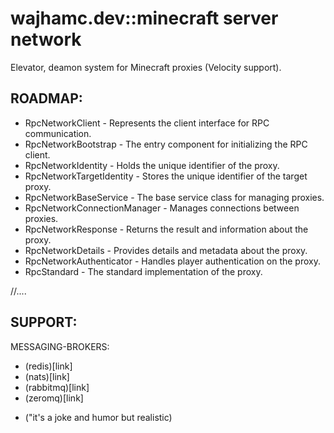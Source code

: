 # wajhamc.dev::minecraft server network

Elevator, deamon system for Minecraft proxies (Velocity support).

## ROADMAP:
- RpcNetworkClient - Represents the client interface for RPC communication.
- RpcNetworkBootstrap - The entry component for initializing the RPC client.
- RpcNetworkIdentity - Holds the unique identifier of the proxy.
- RpcNetworkTargetIdentity - Stores the unique identifier of the target proxy.
- RpcNetworkBaseService - The base service class for managing proxies.
- RpcNetworkConnectionManager - Manages connections between proxies.
- RpcNetworkResponse - Returns the result and information about the proxy.
- RpcNetworkDetails - Provides details and metadata about the proxy.
- RpcNetworkAuthenticator - Handles player authentication on the proxy.
- RpcStandard - The standard implementation of the proxy.

//....

## SUPPORT:

MESSAGING-BROKERS:
 - (redis)[link]
 - (nats)[link]
 - (rabbitmq)[link]
 - (zeromq)[link]




 * ("it's a joke and humor but realistic)






